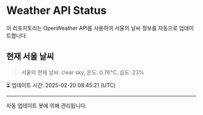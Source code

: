 
# Weather API Status

이 리포지토리는 OpenWeather API를 사용하여 서울의 날씨 정보를 자동으로 업데이트합니다.

## 현재 서울 날씨
> 서울의 현재 날씨: clear sky, 온도: 0.76°C, 습도: 23%

⏳ 업데이트 시간: 2025-02-20 08:45:21 (UTC)

---
자동 업데이트 봇에 의해 관리됩니다.
